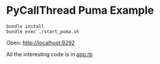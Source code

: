 # PyCallThread Puma Example

```
bundle install
bundle exec ./start_puma.sh
```

Open: [http://localhost:9292](http://localhost:9292)

All the interesting code is in [app.rb](./app.rb)
